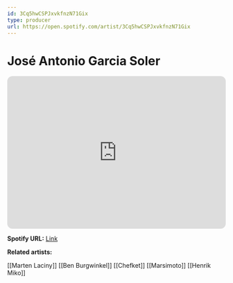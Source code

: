 ```yaml
---
id: 3Cq5hwCSPJxvkfnzN71Gix
type: producer
url: https://open.spotify.com/artist/3Cq5hwCSPJxvkfnzN71Gix
---
```

# José Antonio Garcia Soler

<iframe style="border-radius:12px" src="https://open.spotify.com/embed/artist/3Cq5hwCSPJxvkfnzN71Gix" width="100%" height="352" frameBorder="0" allowfullscreen="" allow="autoplay; clipboard-write; encrypted-media; fullscreen; picture-in-picture" loading="lazy"></iframe>

**Spotify URL:** [Link](https://open.spotify.com/artist/3Cq5hwCSPJxvkfnzN71Gix)

**Related artists:**

[[Marten Laciny]]
[[Ben Burgwinkel]]
[[Chefket]]
[[Marsimoto]]
[[Henrik Miko]]
